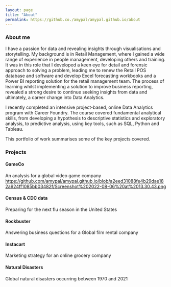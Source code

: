 ```yaml
---
layout: page
title: "About"
permalink: https://github.co./amypal/amypal.github.io/about
---
```


### About me 
I have a passion for data and revealing insights through visualisations and storytelling. My background is in Retail Management, where I gained a wide range of experience in people management, developing others and training. It was in this role that I developed a keen eye for detail and forensic approach to solving a problem, leading me to renew the Retail POS database and software and develop Excel forecasting workbooks and a Power BI reporting solution for the retail management team.
The process of learning whilst implementing a solution to improve business reporting, revealed a strong desire to continue seeking insights from data and ultimately, a career change into Data Analytics. 

I recently completed an intensive project-based, online Data Analytics program with Career Foundry. The course covered fundamental analytical skills, from developing a hypothesis to descriptive statistics and exploratory analysis, to predictive analysis, using key tools, such as SQL, Python and Tableau.

This portfolio of work summarises some of the key projects covered.

### Projects



#### GameCo    
An analysis for a global video game company
https://github.com/amypal/amypal.github.io/blob/a2eed31088fe4b29dae182a924ff1085bb03482f/Screenshot%202022-08-06%20at%2013.30.43.png




#### Census & CDC data   
Preparing for the next flu season in the United States

#### Rockbuster     
Answering business questions for a Global film rental company

#### Instacart     
Marketing strategy for an online grocery company 

#### Natural Disasters		 
Global natural disasters occurring between 1970 and 2021

